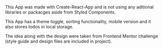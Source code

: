 This App was made with Create-React-App and is not using any aditional libraries or packacges aside from Styled Components.

This App has a theme toggle, sorting functionality, mobile version and it also stores todos in local storage.

The idea along with the design were taken from Frontend Mentor challenge (style guide and design files are included in project).
